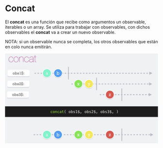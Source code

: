 # Concat

El __concat__ es una función que recibe como argumentos un observable, iterables o un array. Se utiliza para trabajar con observables, con dichos observables el **concat** va a crear un nuevo observable.

NOTA: si un observable nunca se completa, los otros observables que están en colo nunca emitirán.


![concat](./../imgs/concat.png "concat")